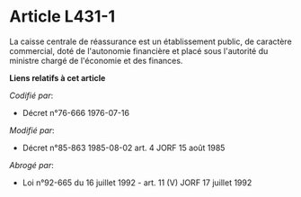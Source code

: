 # Article L431-1

La caisse centrale de réassurance est un établissement public, de caractère commercial, doté de l'autonomie financière et
placé sous l'autorité du ministre chargé de l'économie et des finances.

**Liens relatifs à cet article**

_Codifié par_:

  - Décret n°76-666 1976-07-16

_Modifié par_:

  - Décret n°85-863 1985-08-02 art. 4 JORF 15 août 1985

_Abrogé par_:

  - Loi n°92-665 du 16 juillet 1992 - art. 11 (V) JORF 17 juillet 1992

